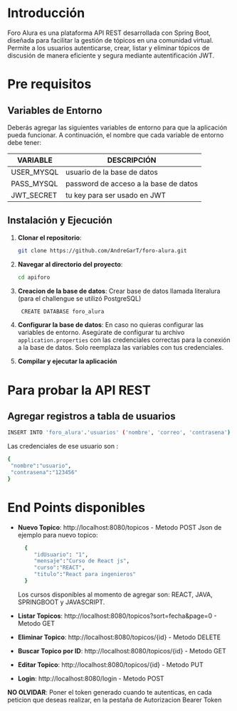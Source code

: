# Introducción

Foro Alura es una plataforma API REST desarrollada con Spring Boot, diseñada para facilitar la gestión de tópicos en una comunidad virtual.
Permite a los usuarios autenticarse, crear, listar y eliminar tópicos de discusión de manera eficiente y segura mediante autentificación JWT.

# Pre requisitos

## Variables de Entorno

Deberás agregar las siguientes variables de entorno para que la aplicación pueda funcionar. A continuación, el nombre que cada variable de entorno debe tener:

| VARIABLE       | DESCRIPCIÓN                           |
|----------------|---------------------------------------|
| USER_MYSQL     | usuario de la base de datos           |
| PASS_MYSQL     | password de acceso a la base de datos |
| JWT_SECRET     | tu key para ser usado en JWT          |

## Instalación y Ejecución

1. **Clonar el repositorio**:
    ```sh
    git clone https://github.com/AndreGarT/foro-alura.git
    ```

2. **Navegar al directorio del proyecto**:
    ```sh
    cd apiforo
    ```
3. **Creacion de la base de datos**: Crear base de datos llamada literalura (para el challengue se utilizó PostgreSQL)
   ```sh
    CREATE DATABASE foro_alura
    ```
   
4. **Configurar la base de datos**: En caso no quieras configurar las variables de entorno. Asegúrate de configurar tu archivo `application.properties` con las credenciales correctas para la conexión a la base de datos.
   Solo reemplaza las variables con tus credenciales.
   
5. **Compilar y ejecutar la aplicación**


# Para probar la API REST

## Agregar registros a tabla de usuarios

```sh
INSERT INTO 'foro_alura'.'usuarios' ('nombre', 'correo', 'contrasena') VALUES ('usuario', 'usuario@alura.foro', '$2a$10$JZpsi8L8IlS77lnjHFcHau.uHaB0sTh7RHGXEOuD2Gm1ForWJJsIW');
```
    
Las credenciales de ese usuario son : 
    
```sh
{
 "nombre":"usuario",
 "contrasena":"123456"
}
 ```
      
# End Points disponibles

- **Nuevo Topico**: http://localhost:8080/topicos - Metodo POST
    Json de ejemplo para nuevo topico:
    ```sh
      {
         "idUsuario": "1",
         "mensaje":"Curso de React js",
         "curso":"REACT",
         "titulo":"React para ingenieros"
      }
     ```

    Los cursos disponibles al momento de agregar son: REACT, JAVA, SPRINGBOOT y JAVASCRIPT.
  
- **Listar Topicos**: http://localhost:8080/topicos?sort=fecha&page=0 - Metodo GET
- **Eliminar Topico**: http://localhost:8080/topicos/{id} - Metodo DELETE
- **Buscar Topico por ID**: http://localhost:8080/topicos/{id} - Metodo GET
- **Editar Topico**: http://localhost:8080/topicos/{id} - Metodo PUT
- **Login**: http://localhost:8080/login - Metodo POST

**NO OLVIDAR**: Poner el token generado cuando te autenticas, en cada peticion que deseas realizar, en la pestaña de Autorizacion Bearer Token

